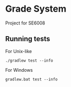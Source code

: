 # Grade System

Project for SE6008

## Running tests

For Unix-like

```
./gradlew test --info
```

For Windows

```
gradlew.bat test --info
```
